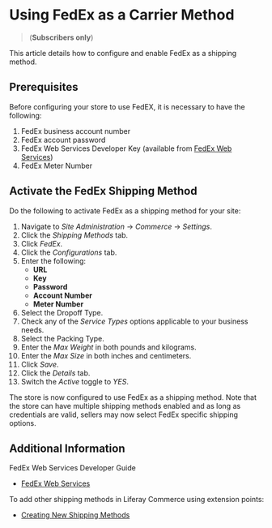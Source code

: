 # Using FedEx as a Carrier Method

>(**Subscribers only**)

This article details how to configure and enable FedEx as a shipping method.

## Prerequisites

Before configuring your store to use FedEX, it is necessary to have the following:

1. FedEx business account number
1. FedEx account password
1. FedEx Web Services Developer Key (available from [FedEx Web Services](https://www.fedex.com/en-us/developer/web-services.html))
1. FedEx Meter Number

## Activate the FedEx Shipping Method

Do the following to activate FedEx as a shipping method for your site:

1. Navigate to _Site Administration_ → _Commerce_ → _Settings_.
1. Click the _Shipping Methods_ tab.
1. Click _FedEx_.
1. Click the _Configurations_ tab.
1. Enter the following:
    * **URL**
    * **Key**
    * **Password**
    * **Account Number**
    * **Meter Number**
1. Select the Dropoff Type.
1. Check any of the _Service Types_ options applicable to your business needs.
1. Select the Packing Type.
1. Enter the _Max Weight_ in both pounds and kilograms.
1. Enter the _Max Size_ in both inches and centimeters.
1. Click _Save_.
1. Click the _Details_ tab.
1. Switch the _Active_ toggle to _YES_.

The store is now configured to use FedEx as a shipping method. Note that the store can have multiple shipping methods enabled and as long as credentials are valid, sellers may now select FedEx specific shipping options.

## Additional Information

FedEx Web Services Developer Guide

* [FedEx Web Services](https://www.fedex.com/en-us/developer/web-services.html)

To add other shipping methods in Liferay Commerce using extension points:

* [Creating New Shipping Methods](https://help.liferay.com/hc/en-us/articles/360020751831)
